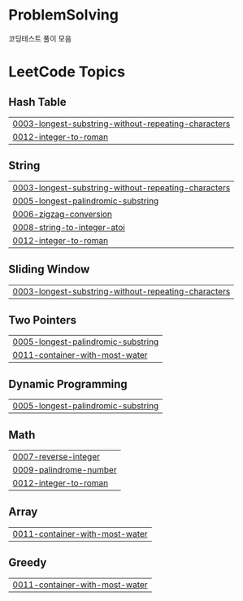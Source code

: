 # ProblemSolving
코딩테스트 풀이 모음

<!---LeetCode Topics Start-->
# LeetCode Topics
## Hash Table
|  |
| ------- |
| [0003-longest-substring-without-repeating-characters](https://github.com/jihoooo97/ProblemSolving/tree/master/0003-longest-substring-without-repeating-characters) |
| [0012-integer-to-roman](https://github.com/jihoooo97/ProblemSolving/tree/master/0012-integer-to-roman) |
## String
|  |
| ------- |
| [0003-longest-substring-without-repeating-characters](https://github.com/jihoooo97/ProblemSolving/tree/master/0003-longest-substring-without-repeating-characters) |
| [0005-longest-palindromic-substring](https://github.com/jihoooo97/ProblemSolving/tree/master/0005-longest-palindromic-substring) |
| [0006-zigzag-conversion](https://github.com/jihoooo97/ProblemSolving/tree/master/0006-zigzag-conversion) |
| [0008-string-to-integer-atoi](https://github.com/jihoooo97/ProblemSolving/tree/master/0008-string-to-integer-atoi) |
| [0012-integer-to-roman](https://github.com/jihoooo97/ProblemSolving/tree/master/0012-integer-to-roman) |
## Sliding Window
|  |
| ------- |
| [0003-longest-substring-without-repeating-characters](https://github.com/jihoooo97/ProblemSolving/tree/master/0003-longest-substring-without-repeating-characters) |
## Two Pointers
|  |
| ------- |
| [0005-longest-palindromic-substring](https://github.com/jihoooo97/ProblemSolving/tree/master/0005-longest-palindromic-substring) |
| [0011-container-with-most-water](https://github.com/jihoooo97/ProblemSolving/tree/master/0011-container-with-most-water) |
## Dynamic Programming
|  |
| ------- |
| [0005-longest-palindromic-substring](https://github.com/jihoooo97/ProblemSolving/tree/master/0005-longest-palindromic-substring) |
## Math
|  |
| ------- |
| [0007-reverse-integer](https://github.com/jihoooo97/ProblemSolving/tree/master/0007-reverse-integer) |
| [0009-palindrome-number](https://github.com/jihoooo97/ProblemSolving/tree/master/0009-palindrome-number) |
| [0012-integer-to-roman](https://github.com/jihoooo97/ProblemSolving/tree/master/0012-integer-to-roman) |
## Array
|  |
| ------- |
| [0011-container-with-most-water](https://github.com/jihoooo97/ProblemSolving/tree/master/0011-container-with-most-water) |
## Greedy
|  |
| ------- |
| [0011-container-with-most-water](https://github.com/jihoooo97/ProblemSolving/tree/master/0011-container-with-most-water) |
<!---LeetCode Topics End-->

